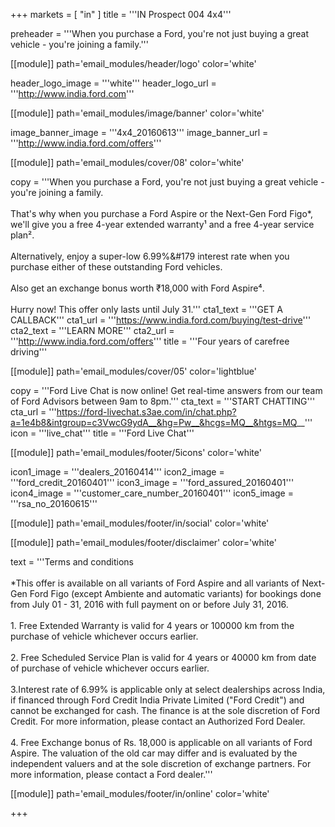 +++
markets = [ "in" ]
title = '''IN Prospect 004 4x4'''

preheader = '''When you purchase a Ford, you're not just buying a great vehicle - you're joining a family.'''

[[module]]
path='email_modules/header/logo'
color='white'

header_logo_image = '''white'''
header_logo_url = '''http://www.india.ford.com'''

[[module]]
path='email_modules/image/banner'
color='white'

image_banner_image = '''4x4_20160613'''
image_banner_url = '''http://www.india.ford.com/offers'''

[[module]]
path='email_modules/cover/08'
color='white'

copy = '''When you purchase a Ford, you're not just buying a great vehicle - you're joining a family.<br/><br/>That's why when you purchase a Ford Aspire or the Next-Gen Ford Figo*, we'll give you a free 4-year extended warranty&#185; and a free 4-year service plan&#178;. <br/><br/>Alternatively, enjoy a super-low 6.99%&#179 interest rate when you purchase either of these outstanding Ford vehicles.<br/><br/>Also get an exchange bonus worth &#8377;18,000 with Ford Aspire&#8308;.<br/><br/>Hurry now! This offer only lasts until July 31.'''
cta1_text = '''GET A CALLBACK'''
cta1_url = '''https://www.india.ford.com/buying/test-drive'''
cta2_text = '''LEARN MORE'''
cta2_url = '''http://www.india.ford.com/offers'''
title = '''Four years of carefree driving'''

[[module]]
path='email_modules/cover/05'
color='lightblue'

copy = '''Ford Live Chat is now online! Get real-time answers from our team of Ford Advisors between 9am to 8pm.'''
cta_text = '''START CHATTING'''
cta_url = '''https://ford-livechat.s3ae.com/in/chat.php?a=1e4b8&intgroup=c3VwcG9ydA__&hg=Pw__&hcgs=MQ__&htgs=MQ__'''
icon = '''live_chat'''
title = '''Ford Live Chat'''

[[module]]
path='email_modules/footer/5icons'
color='white'

icon1_image = '''dealers_20160414'''
icon2_image = '''ford_credit_20160401'''
icon3_image = '''ford_assured_20160401'''
icon4_image = '''customer_care_number_20160401'''
icon5_image = '''rsa_no_20160615'''

[[module]]
path='email_modules/footer/in/social'
color='white'

[[module]]
path='email_modules/footer/disclaimer'
color='white'

text = '''Terms and conditions <br/><br/>*This offer is available on all variants of Ford Aspire and all variants of Next-Gen Ford Figo (except Ambiente and automatic variants) for bookings done from July 01 - 31, 2016 with full payment on or before July 31, 2016. <br/><br/>1. Free Extended Warranty is valid for 4 years or 100000 km from the purchase of vehicle whichever occurs earlier. <br/><br/>2. Free Scheduled Service Plan is valid for 4 years or 40000 km from date of purchase of vehicle whichever occurs earlier. <br/><br/>3.Interest rate of 6.99% is applicable only at select dealerships across India, if financed through Ford Credit India Private Limited (&#34;Ford Credit&#34;) and cannot be exchanged for cash. The finance is at the sole discretion of Ford Credit. For more information, please contact an Authorized Ford Dealer.<br/><br/>4. Free Exchange bonus of Rs. 18,000 is applicable on all variants of Ford Aspire. The valuation of the old car may differ and is evaluated by the independent valuers and at the sole discretion of exchange partners. For more information, please contact a Ford dealer.'''

[[module]]
path='email_modules/footer/in/online'
color='white'

+++